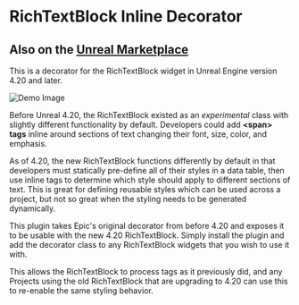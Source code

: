 # RichTextBlock Inline Decorator

## Also on the [Unreal Marketplace](https://www.unrealengine.com/marketplace/en-US/product/inline-styling-decorator-for-rich-text-block)

This is a decorator for the RichTextBlock widget in Unreal Engine version 4.20 and later.

![Demo Image](https://i.imgur.com/YQcisz0.png)

Before Unreal 4.20, the RichTextBlock existed as an *experimental* class with slightly different functionality by default.
Developers could add **<span\> tags** inline around sections of text changing their font, size, color, and emphasis.

As of 4.20, the new RichTextBlock functions differently by default in that developers must statically pre-define all of their styles in a data table, then use inline tags to determine which style should apply to different sections of text.
This is great for defining reusable styles which can be used across a project, but not so great when the styling needs to be generated dynamically.

This plugin takes Epic's original decorator from before 4.20 and exposes it to be usable with the new 4.20 RichTextBlock. Simply install the plugin and add the decorator class to any RichTextBlock widgets that you wish to use it with.

This allows the RichTextBlock to process <span> tags as it previously did, and any Projects using the old RichTextBlock that are upgrading to 4.20 can use this to re-enable the same styling behavior.
